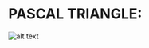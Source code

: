 # PASCAL TRIANGLE:
![alt text](https://github.com/Mosesoyet/alx-interview/blob/master/photos/pascal.jpg)